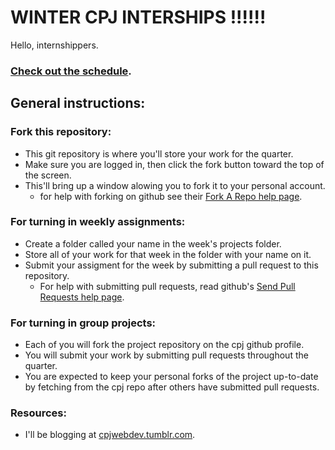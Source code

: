 # WINTER CPJ INTERSHIPS !!!!!!  

Hello, internshippers.  

### [Check out the schedule](https://github.com/cpj/winter-2012/blob/master/schedule.md).


## General instructions:  

### Fork this repository:  
- This git repository is where you'll store your work for the quarter.  
- Make sure you are logged in, then click the fork button toward the top of the screen.  
- This'll bring up a window alowing you to fork it to your personal account.  
  - for help with forking on github see their [Fork A Repo help page](http://help.github.com/fork-a-repo/).  


### For turning in weekly assignments:  
- Create a folder called your name in the week's projects folder.  
- Store all of your work for that week in the folder with your name on it.  
- Submit your assigment for the week by submitting a pull request to this repository.  
  - For help with submitting pull requests, read github's [Send Pull Requests help page](http://help.github.com/send-pull-requests/).


### For turning in group projects:  
- Each of you will fork the project repository on the cpj github profile.
- You will submit your work by submitting pull requests throughout the quarter.
- You are expected to keep your personal forks of the project up-to-date by fetching from the cpj repo after others have submitted pull requests.



### Resources:
- I'll be blogging at [cpjwebdev.tumblr.com](http://cpjwebdev.tumblr.com/).
